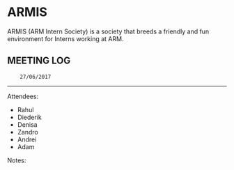 # ARMIS
ARMIS (ARM Intern Society) is a society that breeds a friendly and fun environment for Interns working at ARM.

MEETING LOG
----------------------------------------

        27/06/2017
----
Attendees:
  - Rahul
  - Diederik
  - Denisa
  - Zandro
  - Andrei
  - Adam
  
Notes:
